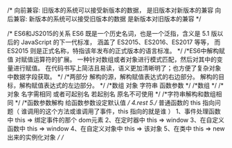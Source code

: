 /*
向前兼容:
旧版本的系统可以接受新版本的数据，
是旧版本对新版本的兼容
向后兼容:
新版本的系统可以接受旧版本的数据
是新版本对旧版本的兼容
*/


/*
ES6和JS2015的关系
        ES6 既是一个历史名词，也是一个泛指，含义是 5.1 版以后的 JavaScript 的下一代标准，
        涵盖了 ES2015、ES2016、ES2017 等等，
        而 ES2015 则是正式名称，特指该年发布的正式版本的语言标准。
*/
/*ES6中解构赋值
        对赋值运算符的扩展。
        一种针对数组或者对象进行模式匹配，然后对其中的变量进行赋值。
        在代码书写上简洁且易读，语义更加清晰明了；也方便了复杂对象中数据字段获取。
*/
/*两部分
        解构的源，解构赋值表达式的右边部分。
        解构的目标，解构赋值表达式的左边部分。
 */
/*数组 对象 字符串 函数参数 */
/*数组 */
/*对象 名字需相同 或者可起别名 若起别名 原名不可使用 */
/*字符串解构和数组相同 */
/*函数参数解构 给函数参数设定默认值 */
4.rest
5./* 
普通函数的 this 指向问题（ 谁调用的这个方法或谁调用了事件，this 指向的就是谁 ）
        1、事件处理函数中 this => 绑定事件的那个 dom元素
        2、在定时器中  this => window
        3、在自定义函数中  this => window
        4、在自定义对象中 this => 该对象
        5、在类中  this =>  new 出来的实例化对象
*/
/*